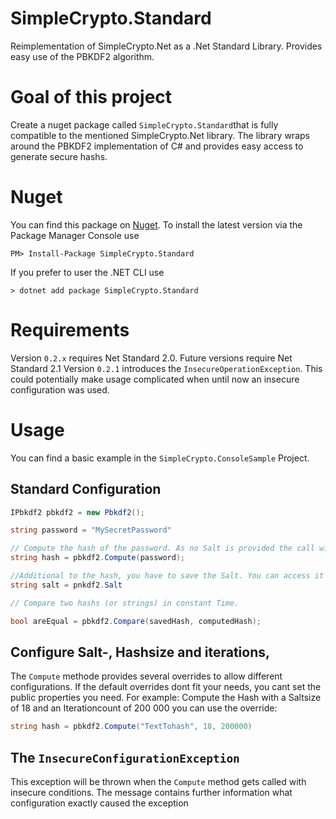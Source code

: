 # SimpleCrypto.Standard
Reimplementation of SimpleCrypto.Net as a .Net Standard Library. Provides easy use of the PBKDF2 algorithm.

# Goal of this project
Create a nuget package called `SimpleCrypto.Standard`that is fully compatible to the mentioned SimpleCrypto.Net library.
 The library wraps around the PBKDF2 implementation of C# and provides easy access to generate secure hashs.

# Nuget
You can find this package on [Nuget](https://www.nuget.org/packages/SimpleCrypto.Standard/).
To install the latest version via the Package Manager Console use

`PM> Install-Package SimpleCrypto.Standard`

If you prefer to user the .NET CLI use

`> dotnet add package SimpleCrypto.Standard`

# Requirements

Version `0.2.x` requires Net Standard 2.0. Future versions require Net Standard 2.1
Version `0.2.1` introduces the `InsecureOperationException`. This could potentially make usage complicated when until now an insecure configuration was used.
# Usage
You can find a basic example in the `SimpleCrypto.ConsoleSample` Project.

## Standard Configuration
```csharp
IPbkdf2 pbkdf2 = new Pbkdf2();

string password = "MySecretPassword"

// Compute the hash of the password. As no Salt is provided the call will generate the Salt.
string hash = pbkdf2.Compute(password);

//Additional to the hash, you have to save the Salt. You can access it via a Property of the pbkdf2 object.
string salt = pnkdf2.Salt

// Compare two hashs (or strings) in constant Time.

bool areEqual = pbkdf2.Compare(savedHash, computedHash);
```

## Configure Salt-, Hashsize and iterations,

The `Compute` methode provides several overrides to allow different configurations. If the default overrides dont fit your needs,
you cant set the public properties you need.
For example: Compute the Hash with a Saltsize of 18 and an Iterationcount of 200 000 you can use the override:

```csharp
string hash = pbkdf2.Compute("TextTohash", 18, 200000)
```

## The `InsecureConfigurationException`
This exception will be thrown when the `Compute` method gets  called with insecure conditions.
The message contains further information what configuration exactly caused the exception